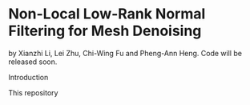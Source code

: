 # Non-Local Low-Rank Normal Filtering for Mesh Denoising
by Xianzhi Li, Lei Zhu, Chi-Wing Fu and Pheng-Ann Heng.
Code will be released soon.

Introduction

This repository
